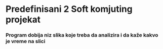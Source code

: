 # Predefinisani 2 Soft komjuting projekat
### Program dobija niz slika koje treba da analizira i da kaže kakvo je vreme na slici
